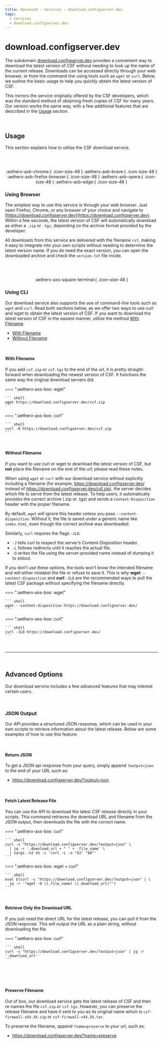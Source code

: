 ```yaml
---
title: Advanced › Services › download.configserver.dev
tags:
  - services
  - download.configserver.dev
---
```


# download.configserver.dev <!-- omit from toc -->

The subdomain [download.configserver.dev](https://download.configserver.dev) provides a convenient way to download the latest version of CSF without needing to look up the name of the current release. Downloads can be accessed directly through your web browser, or from the command line using tools such as `wget` or `curl`. Below, we outline the basic usage to help you quickly obtain the latest version of CSF.

This mirrors the service originally offered by the CSF developers, which was the standard method of obtaining fresh copies of CSF for many years. Our version works the same way, with a few additional features that are described in the [Usage](#usage) section.

<br />

## Usage  <!-- omit from toc -->

This section explains how to utilize the CSF download service.

<br />
<br />

<div align="center" markdown>

:aetherx-axb-chrome:{ .icon-size-48 } 
:aetherx-axb-brave:{ .icon-size-48 } 
:aetherx-axb-firefox-browser:{ .icon-size-48 } 
:aetherx-axb-opera:{ .icon-size-48 } 
:aetherx-axb-edge:{ .icon-size-48 }

</div>

### Using Browser  <!-- omit from toc -->

The simplest way to use this service is through your web browser. Just open Firefox, Chrome, or any browser of your choice and navigate to [https://download.configserver.dev](https://download.configserver.dev). Within a few seconds, the latest version of CSF will automatically download as either a `.zip` or `.tgz`, depending on the archive format provided by the developer.  

All downloads from this service are delivered with the filename `csf`, making it easy to integrate into your own scripts without needing to determine the latest version name. If you do need the exact version, you can open the downloaded archive and check the `version.txt` file inside.

<br />
<br />

<div align="center" markdown>

:aetherx-axs-square-terminal:{ .icon-size-48 } 

</div>

### Using CLI  <!-- omit from toc -->

Our download service also supports the use of command-line tools such as `wget` and `curl`. Read both sections below, as we offer two ways to use curl and wget to obtain the latest version of CSF. If you want to download the latest version of CSF in the easiest manner, utilize the method [With Filename](#with-filename).

- [With Filename](#with-filename)
- [Without Filename](#without-filename)

<br />

#### With Filename

If you add `csf.zip` or `csf.tgz` to the end of the url, it is pretty straight-forward when downloading the newest version of CSF. It functions the same way the original download servers did.

=== ":aetherx-axs-box: wget"

    ``` shell
    wget https://download.configserver.dev/csf.zip
    ```

=== ":aetherx-axs-box: curl"

    ``` shell
    curl -O https://download.configserver.dev/csf.zip
    ```

<br />

#### Without Filename

If you want to use curl or wget to download the latest version of CSF, but **not** place the filename on the end of the url; please read these notes.

When using `wget` or `curl` with our download service without explicitly including a filename (for example, https://download.configserver.dev/ instead of https://download.configserver.dev/csf.zip), the server decides which file to serve from the latest release. To help users, it automatically provides the correct archive (.zip or .tgz) and sends a `Content-Disposition` header with the proper filename.

By default, `wget` will ignore this header unless you pass `--content-disposition`. Without it, the file is saved under a generic name like `index.html`, even though the correct archive was downloaded. 

Similarly, `curl` requires the flags `-JLO`:

* `-J` tells curl to respect the server’s Content-Disposition header.
* `-L` follows redirects until it reaches the actual file.
* `-O` writes the file using the server-provided name instead of dumping it to stdout.

If you don’t use these options, the tools won’t know the intended filename and will either mislabel the file or refuse to save it. This is why **wget** `--content-disposition` and **curl** `-JLO` are the recommended ways to pull the latest CSF package without specifying the filename directly.

=== ":aetherx-axs-box: wget"

    ``` shell
    wget --content-disposition https://download.configserver.dev/
    ```

=== ":aetherx-axs-box: curl"

    ``` shell
    curl -JLO https://download.configserver.dev/
    ```

<br />

---

<br />

## Advanced Options

Our download service includes a few advanced features that may interest certain users.

<br />

### JSON Output

Our API provides a structured JSON response, which can be used in your own scripts to retrieve information about the latest release. Below are some examples of how to use this feature. 

<br />

#### Return JSON

To get a JSON api response from your query, simply append `?output=json` to the end of your URL such as:

- https://download.configserver.dev/?output=json

<br />

#### Fetch Latest Release File

You can use the API to download the latest CSF release directly in your scripts. This command retrieves the download URL and filename from the JSON output, then downloads the file with the correct name.

=== ":aetherx-axs-box: curl"

    ``` shell
    curl -s "https://download.configserver.dev/?output=json" \
      | jq -r '.download_url + " " + .file_name' \
      | xargs -n2 sh -c 'curl -L -o "$1" "$0"'
    ```

=== ":aetherx-axs-box: wget + curl"

    ``` shell
    eval $(curl -s "https://download.configserver.dev/?output=json" | \
      jq -r '"wget -O \(.file_name) \(.download_url)"') 
    ```

<br />

#### Retrieve Only the Download URL

If you just need the direct URL for the latest release, you can pull it from the JSON response. This will output the URL as a plain string, without downloading the file.

=== ":aetherx-axs-box: curl"

    ``` shell
    curl -s "https://download.configserver.dev/?output=json" | jq -r '.download_url'
    ```

<br />
<br />
<br />

#### Preserve Filename

Out of box, our download service gets the latest release of CSF and then re-names the file `csf.zip` or `csf.tgz`. However, you can preserve the release filename and have it sent to you as its original name which is `csf-firewall-vXX.XX.zip` or `csf-firewall-vXX.XX.tar`.

To preserve the filename, append `?name=preserve` to your url, such as:

- https://download.configserver.dev/?name=preserve

<br />
<br />